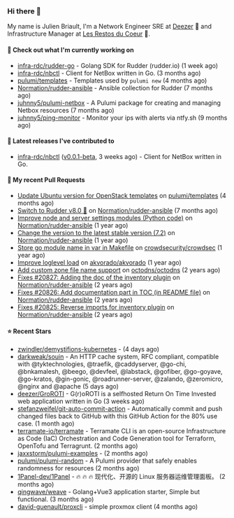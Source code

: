 ### Hi there 👋

My name is Julien Briault, I'm a Network Engineer SRE at [Deezer](https://www.deezer.com) 💜 and Infrastructure Manager at [Les Restos du Coeur](https://www.restosducoeur.org/) 🩷.

#### 👷 Check out what I'm currently working on

- [infra-rdc/rudder-go](https://github.com/infra-rdc/rudder-go) - Golang SDK for Rudder (rudder.io) (1 week ago)
- [infra-rdc/nbctl](https://github.com/infra-rdc/nbctl) - Client for NetBox written in Go. (3 months ago)
- [pulumi/templates](https://github.com/pulumi/templates) - Templates used by `pulumi new` (4 months ago)
- [Normation/rudder-ansible](https://github.com/Normation/rudder-ansible) - Ansible collection for Rudder (7 months ago)
- [juhnny5/pulumi-netbox](https://github.com/juhnny5/pulumi-netbox) - A Pulumi package for creating and managing Netbox resources  (7 months ago)
- [juhnny5/ping-monitor](https://github.com/juhnny5/ping-monitor) - Monitor your ips with alerts via ntfy.sh (9 months ago)

#### 🔭 Latest releases I've contributed to

- [infra-rdc/nbctl](https://github.com/infra-rdc/nbctl) ([v0.0.1-beta](https://github.com/infra-rdc/nbctl/releases/tag/v0.0.1-beta), 3 weeks ago) - Client for NetBox written in Go.

#### 🔨 My recent Pull Requests

- [Update Ubuntu version for OpenStack templates](https://github.com/pulumi/templates/pull/730) on [pulumi/templates](https://github.com/pulumi/templates) (4 months ago)
- [Switch to Rudder v8.0 🚀](https://github.com/Normation/rudder-ansible/pull/67) on [Normation/rudder-ansible](https://github.com/Normation/rudder-ansible) (7 months ago)
- [Improve node and server settings modules (Python code)](https://github.com/Normation/rudder-ansible/pull/65) on [Normation/rudder-ansible](https://github.com/Normation/rudder-ansible) (1 year ago)
- [Change the version to the latest stable version (7.2)](https://github.com/Normation/rudder-ansible/pull/64) on [Normation/rudder-ansible](https://github.com/Normation/rudder-ansible) (1 year ago)
- [Store go module name in var in Makefile](https://github.com/crowdsecurity/crowdsec/pull/1989) on [crowdsecurity/crowdsec](https://github.com/crowdsecurity/crowdsec) (1 year ago)
- [Improve loglevel load](https://github.com/akvorado/akvorado/pull/369) on [akvorado/akvorado](https://github.com/akvorado/akvorado) (1 year ago)
- [Add custom zone file name support](https://github.com/octodns/octodns/pull/961) on [octodns/octodns](https://github.com/octodns/octodns) (2 years ago)
- [Fixes #20827: Adding the doc of the inventory plugin](https://github.com/Normation/rudder-ansible/pull/55) on [Normation/rudder-ansible](https://github.com/Normation/rudder-ansible) (2 years ago)
- [Fixes #20826: Add documentation part in TOC (in README file)](https://github.com/Normation/rudder-ansible/pull/54) on [Normation/rudder-ansible](https://github.com/Normation/rudder-ansible) (2 years ago)
- [Fixes #20825: Reverse imports for inventory plugin](https://github.com/Normation/rudder-ansible/pull/53) on [Normation/rudder-ansible](https://github.com/Normation/rudder-ansible) (2 years ago)

#### ⭐ Recent Stars

- [zwindler/demystifions-kubernetes](https://github.com/zwindler/demystifions-kubernetes) -  (4 days ago)
- [darkweak/souin](https://github.com/darkweak/souin) - An HTTP cache system, RFC compliant, compatible with @tyktechnologies, @traefik, @caddyserver, @go-chi, @bnkamalesh, @beego, @devfeel, @labstack, @gofiber, @go-goyave, @go-kratos, @gin-gonic, @roadrunner-server, @zalando, @zeromicro, @nginx and @apache (5 days ago)
- [deezer/GroROTI](https://github.com/deezer/GroROTI) - G(r)oROTI is a selfhosted Return On Time Invested web application written in Go  (3 weeks ago)
- [stefanzweifel/git-auto-commit-action](https://github.com/stefanzweifel/git-auto-commit-action) - Automatically commit and push changed files back to GitHub with this GitHub Action for the 80% use case. (1 month ago)
- [terramate-io/terramate](https://github.com/terramate-io/terramate) - Terramate CLI is an open-source Infrastructure as Code (IaC) Orchestration and Code Generation tool for Terraform, OpenTofu and Terragrunt. (2 months ago)
- [jaxxstorm/pulumi-examples](https://github.com/jaxxstorm/pulumi-examples) -  (2 months ago)
- [pulumi/pulumi-random](https://github.com/pulumi/pulumi-random) - A Pulumi provider that safely enables randomness for resources (2 months ago)
- [1Panel-dev/1Panel](https://github.com/1Panel-dev/1Panel) - 🔥 🔥 🔥 现代化、开源的 Linux 服务器运维管理面板。 (2 months ago)
- [qingwave/weave](https://github.com/qingwave/weave) - Golang&#43;Vue3 application starter,  Simple but functional. (3 months ago)
- [david-guenault/proxcli](https://github.com/david-guenault/proxcli) - simple proxmox client  (4 months ago)
